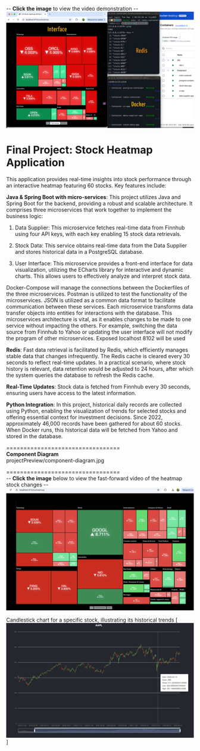 -- **Click the image** to view the video demonstration --
[![App Preview](projectPreview/FinalProject-StockHeatmapPost.png)](https://vimeo.com/manage/videos/1115271799)

**Final Project: Stock Heatmap Application**
=================================
This application provides real-time insights into stock performance through an interactive heatmap featuring 60 stocks. Key features include:

**Java & Spring Boot with micro-services**: This project utilizes Java and Spring Boot for the backend, providing a robust and scalable architecture. It comprises three microservices that work together to implement the business logic:

1. Data Supplier: This microservice fetches real-time data from Finnhub using four API keys, with each key enabling 15 stock data retrievals.

2. Stock Data: This service obtains real-time data from the Data Supplier and stores historical data in a PostgreSQL database.

3. User Interface: This microservice provides a front-end interface for data visualization, utilizing the ECharts library for interactive and dynamic charts. This allows users to effectively analyze and interpret stock data.

Docker-Compose will manage the connections between the Dockerfiles of the three microservices. Postman is utilized to test the functionality of the microservices. JSON is utilized as a common data format to facilitate communication between these services. Each microservice transforms data transfer objects into entities for interactions with the database. This microservices architecture is vital, as it enables changes to be made to one service without impacting the others. For example, switching the data source from Finnhub to Yahoo or updating the user interface will not modify the program of other microservices. Exposed localhost 8102 will be used 

**Redis**: Fast data retrieval is facilitated by Redis, which efficiently manages stable data that changes infrequently. The Redis cache is cleared every 30 seconds to reflect real-time updates. In a practical scenario, where stock history is relevant, data retention would be adjusted to 24 hours, after which the system queries the database to refresh the Redis cache.

**Real-Time Updates**: Stock data is fetched from Finnhub every 30 seconds, ensuring users have access to the latest information.

**Python Integration**: In this project, historical daily records are collected using Python, enabling the visualization of trends for selected stocks and offering essential context for investment decisions. Since 2022, approximately 46,000 records have been gathered for about 60 stocks. When Docker runs, this historical data will be fetched from Yahoo and stored in the database.

=================================</br>
**Component Diagram**</br>
projectPreview/component-diagram.jpg</br>

=================================</br>
-- **Click the image** below to view the fast-forward video of the heatmap stock changes --</br>
[![App Preview](projectPreview/HeatmapPreview.png)](https://vimeo.com/1115589409)</br>

Candlestick chart for a specific stock, illustrating its historical trends
[![App Preview](projectPreview/CandleStickPreview.png)]
